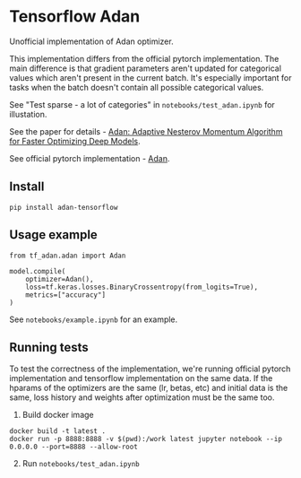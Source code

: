 # Tensorflow Adan

Unofficial implementation of Adan optimizer. 

This implementation differs from the official pytorch implementation. 
The main difference is that gradient parameters aren't updated for categorical values which aren't present in the current batch. 
It's especially important for tasks when the batch doesn't contain all possible categorical values. 

See "Test sparse - a lot of categories" in `notebooks/test_adan.ipynb` for illustation.

See the paper for details - [Adan: Adaptive Nesterov Momentum Algorithm for Faster Optimizing Deep Models](https://arxiv.org/abs/2208.06677).

See official pytorch implementation - [Adan](https://github.com/sail-sg/Adan).

## Install 

```
pip install adan-tensorflow
```

## Usage example

```
from tf_adan.adan import Adan

model.compile(
    optimizer=Adan(),
    loss=tf.keras.losses.BinaryCrossentropy(from_logits=True),
    metrics=["accuracy"]
)
```

See `notebooks/example.ipynb` for an example.

## Running tests

To test the correctness of the implementation, 
we're running official pytorch implementation and tensorflow implementation on the same data. 
If the hparams of the optimizers are the same (lr, betas, etc) and initial data is the same, 
loss history and weights after optimization must be the same too.

1. Build docker image 

```
docker build -t latest .
docker run -p 8888:8888 -v $(pwd):/work latest jupyter notebook --ip 0.0.0.0 --port=8888 --allow-root
```

2. Run `notebooks/test_adan.ipynb`


